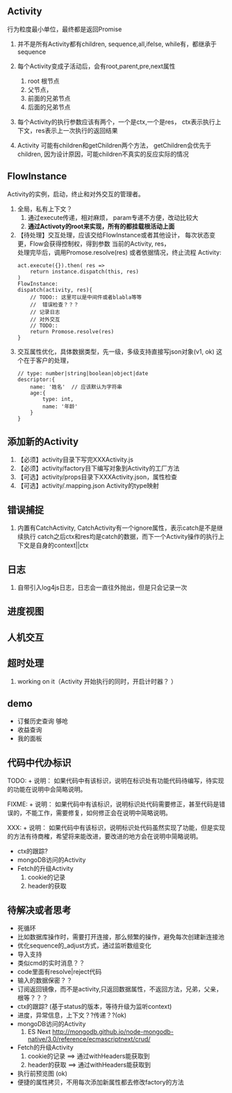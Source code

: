 ## Activity
行为粒度最小单位，最终都是返回Promise   
1. 并不是所有Activity都有children, sequence,all,ifelse, while有，都继承于sequence
2. 每个Activity变成子活动后，会有root,parent,pre,next属性   
    1. root 根节点
    2. 父节点，
    3. 前面的兄弟节点
    4. 后面的兄弟节点

3. 每个Activity的执行参数应该有两个，一个是ctx,一个是res， ctx表示执行上下文，res表示上一次执行的返回结果
4. Activity 可能有children和getChildren两个方法， getChildren会优先于children, 因为设计原因，可能children不真实的反应实际的情况

## FlowInstance
Activity的实例，启动，终止和对外交互的管理者。
1. 全局，私有上下文？
    1. 通过execute传递，相对麻烦， param专递不方便，改动比较大    
    2. **通过Activoty的root来实现，所有的都挂载根活动上面**
2. 【待处理】交互处理，应该交给FlowInstance或者其他设计， 每次状态变更，Flow会获得控制权，得到参数 当前的Activity, res，    
    处理完毕后，调用Promose.resolve(res) 或者依据情况，终止流程
    Activity:
    ```
    act.execute({}).then( res =>
        return instance.dispatch(this, res)
    )
    FlowInstance:
    dispatch(activity, res){
        // TODO:: 这里可以是中间件或者blabla等等
        //  错误检查？？？
        // 记录日志
        // 对外交互
        // TODO::
        return Promose.resolve(res)
    }
    ```
3. 交互属性优化，具体数据类型，先一级，多级支持直接写json对象(v1, ok)
    这个在于客户的处理，
    ```
    // type: number|string|boolean|object|date
    descriptor:{
        name: '姓名'  // 应该默认为字符串
        age:{
            type: int,
            name: '年龄'
        }
    }

## 添加新的Activity
1. 【必须】activity目录下写完XXXActivity.js
2. 【必须】activity/factory目下编写对象到Activity的工厂方法
3. 【可选】activity/props目录下XXXActivity.json，属性检查
4. 【可选】activity/.mapping.json Activity的type映射

## 错误捕捉
1. 内置有CatchActivity, CatchActivity有一个ignore属性，表示catch是不是继续执行
catch之后ctx和res均是catch的数据，而下一个Activity操作的执行上下文是自身的context||ctx

## 日志
1. 自带引入log4js日志，日志会一直往外抛出，但是只会记录一次

## 进度视图

## 人机交互

## 超时处理
1. working on it（Activity 开始执行的同时，开启计时器？ ）

## demo
* 订餐历史查询 够呛
* 收益查询
* 我的面板

## 代码中代办标识
TODO: + 说明：
如果代码中有该标识，说明在标识处有功能代码待编写，待实现的功能在说明中会简略说明。

FIXME: + 说明：
如果代码中有该标识，说明标识处代码需要修正，甚至代码是错误的，不能工作，需要修复，如何修正会在说明中简略说明。

XXX: + 说明：
如果代码中有该标识，说明标识处代码虽然实现了功能，但是实现的方法有待商榷，希望将来能改进，要改进的地方会在说明中简略说明。



* ctx的跟踪?
* mongoDB访问的Activity   
* Fetch的升级Activity  
    1. cookie的记录
    2. header的获取

## 待解决或者思考
* 死循环
* 比如数据库操作时，需要打开连接，那么频繁的操作，避免每次创建新连接池
* 优化sequence的_adjust方式，通过监听数组变化
* 导入支持
* 类似cmd的实时消息？？
* code里面有resolve|reject代码
* 输入的数据保密？？
* 订阅返回镜像，而不是activity,只返回数据属性，不返回方法，兄弟，父亲，根等？？？
* ctx的跟踪? (基于status的版本，等待升级为监听context)
* 进度，异常信息，上下文？?传递？?(ok)
* mongoDB访问的Activity 
    1. ES Next http://mongodb.github.io/node-mongodb-native/3.0/reference/ecmascriptnext/crud/
* Fetch的升级Activity  
    1. cookie的记录 ==> 通过withHeaders能获取到
    2. header的获取 ==> 通过withHeaders能获取到
* 执行前预览图 (ok)    
* 便捷的属性拷贝，不用每次添加新属性都去修改factory的方法






